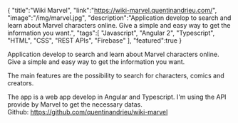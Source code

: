 {
    "title":"Wiki Marvel",
    "link":"https://wiki-marvel.quentinandrieu.com/",
    "image":"/img/marvel.jpg",
    "description":"Application develop to search and learn about Marvel characters online. Give a simple and easy way to get the information you want.",
    "tags":[
          "Javascript",
          "Angular 2",
          "Typescript",
          "HTML",
          "CSS",
          "REST APIs",
          "Firebase"
        ],
    "featured":true
}

<p>Application develop to search and learn about Marvel characters online. Give a simple and easy way to get the information you want.</p>

<p>The main features are the possibility to search for characters, comics and creators.</p>

<p>
    The app is a web app develop in Angular and Typescript. I'm using the API provide by Marvel to get the necessary datas.</br>
    Github: <a href="https://github.com/quentinandrieu/wiki-marvel">
    https://github.com/quentinandrieu/wiki-marvel</a>
</p>